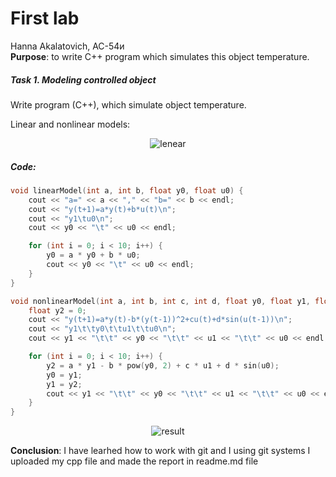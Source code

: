 # First lab
Hanna Akalatovich, AC-54и\
**Purpose**: to write C++ program which simulates this object temperature.
##### Task 1. Modeling controlled object

Write program (C++), which simulate object temperature.

Linear and nonlinear models:

<div align="center">
<img rel="https://github.com/brstu/MMIPU-2020/blob/master/tasks/task_01/images/sub_eq.png" alt="lenear">
</div>


##### Code:
```c++
void linearModel(int a, int b, float y0, float u0) {
	cout << "a=" << a << "," << "b=" << b << endl;
	cout << "y(t+1)=a*y(t)+b*u(t)\n";
	cout << "y1\tu0\n";
	cout << y0 << "\t" << u0 << endl;

	for (int i = 0; i < 10; i++) {
		y0 = a * y0 + b * u0;
		cout << y0 << "\t" << u0 << endl;
	}
}

void nonlinearModel(int a, int b, int c, int d, float y0, float y1, float u0, float u1) {
	float y2 = 0;
	cout << "y(t+1)=a*y(t)-b*(y(t-1))^2+cu(t)+d*sin(u(t-1))\n";
	cout << "y1\t\ty0\t\tu1\t\tu0\n";
	cout << y1 << "\t\t" << y0 << "\t\t" << u1 << "\t\t" << u0 << endl;

	for (int i = 0; i < 10; i++) {
		y2 = a * y1 - b * pow(y0, 2) + c * u1 + d * sin(u0);
		y0 = y1;
		y1 = y2;
		cout << y1 << "\t\t" << y0 << "\t\t" << u1 << "\t\t" << u0 << endl;
	}
}
```
<div align="center">
<img rel="https://github.com/as005410/MMIPU-2020/blob/trunk/as000xxyy/tasc_01/img/result.jpg" alt="result">
</div>

**Conclusion**: I have learhed how to work with git and I using git systems I uploaded my cpp file and made the report in readme.md file

